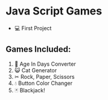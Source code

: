 # Java Script Games
  - 💻 First Project
  ## Games Included:
  1. 🧑 Age In Days Converter
  2. 😺 Cat Generator
  3. ✂ Rock, Paper, Scissors
  4. 💧 Button Color Changer
  5. 🃏 Blackjack! 
